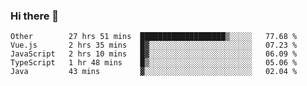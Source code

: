 ### Hi there 👋

<!--
**Hundeklemmen/Hundeklemmen** is a ✨ _special_ ✨ repository because its `README.md` (this file) appears on your GitHub profile.

Here are some ideas to get you started:

- 🔭 I’m currently working on ...
- 🌱 I’m currently learning ...
- 👯 I’m looking to collaborate on ...
- 🤔 I’m looking for help with ...
- 💬 Ask me about ...
- 📫 How to reach me: ...
- 😄 Pronouns: ...
- ⚡ Fun fact: ...
-->
<!--START_SECTION:waka-->
```text
Other        27 hrs 51 mins  ███████████████████▒░░░░░   77.68 % 
Vue.js       2 hrs 35 mins   █▓░░░░░░░░░░░░░░░░░░░░░░░   07.23 % 
JavaScript   2 hrs 10 mins   █▓░░░░░░░░░░░░░░░░░░░░░░░   06.09 % 
TypeScript   1 hr 48 mins    █▒░░░░░░░░░░░░░░░░░░░░░░░   05.06 % 
Java         43 mins         ▓░░░░░░░░░░░░░░░░░░░░░░░░   02.04 % 
```
<!--END_SECTION:waka-->

